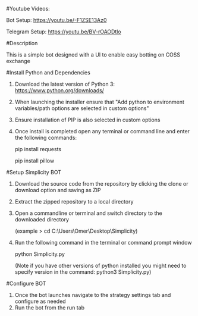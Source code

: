 #Youtube Videos:

Bot Setup: https://youtu.be/-F1ZSE13Az0

Telegram Setup: https://youtu.be/BV-rOAODtlo

#Description

This is a simple bot designed with a UI to enable easy botting on COSS exchange

#Install Python and Dependencies
1. Download the latest version of Python 3: https://www.python.org/downloads/
2. When launching the installer ensure that "Add python to environment variables/path options are selected in custom options"
3. Ensure installation of PIP is also selected in custom options
4. Once install is completed open any terminal or command line and enter the following commands:
   
   pip install requests
   
   pip install pillow

#Setup Simplicity BOT
1. Download the source code from the repository by clicking the clone or download option and saving as ZIP
2. Extract the zipped repository to a local directory
3. Open a commandline or terminal and switch directory to the downloaded directory 
   
   (example > cd C:\Users\Omer\Desktop\Simplicity)
4. Run the following command in the terminal or command prompt window
   
   python Simplicity.py
   
   (Note if you have other versions of python installed you might need to specify version in the command: python3 Simplicity.py)

#Configure BOT
1. Once the bot launches navigate to the strategy settings tab and configure as needed
2. Run the bot from the run tab
